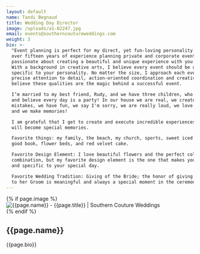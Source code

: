 ```yaml
---
layout: default
name: Tandi Begnaud
title: Wedding Day Director
image: /uploads/a1-02247.jpg
email: events@southerncoutureweddings.com
weight: 3
bio: >-
  "Event planning is perfect for my direct, yet fun-loving personality. With
  over fifteen years of experience planning private and corporate events, I am
  passionate about creating a beautiful and unique experience with you in mind.
  With a background in creative arts, I believe every event should be unique and
  specific to your personality. No matter the size, I approach each event with
  precise attention to detail, action-oriented coordination and creativity. I
  believe these qualities are the magic behind a successful event.

  I’m married to my best friend, Rudy, and we have three children, who love life
  and believe every day is a party! In our house we are real, we create, we make
  mistakes, we have fun, we say I'm sorry, we are really loud, we love deeply,
  and we make memories!

  I am grateful that I get to create and execute incredible experiences that
  will become special memories.

  Favorite things: my family, the beach, my church, sports, sweet iced tea, a
  good book, flower beds, and red velvet cake.

  Favorite Design Element: I love beautiful flowers and the perfect color
  combination, but my favorite design element is the one that makes yours unique
  and specific to your special day.

  Favorite Wedding Tradition: Giving of the Bride; the honor of giving the Bride
  to her Groom is meaningful and always a special moment in the ceremony."
---
```

<section class="py-5">
    <div class="container">
        <div class="row">
            <!-- content -->
            {% if page.image %}
            <div class="col-lg-4">
              <img src="{{page.image}}" class="img-fluid bio-pic" alt="{{page.name}} - {{page.title}} | Southern Couture Weddings "/>
            </div>
            {% endif %}
            <div class="col-lg-8">
                <h2>{{page.name}}</h2>
                <div class="pb-5">
                  {{page.bio}}
                </div>
            </div>
        </div>
    </div>
</section>
